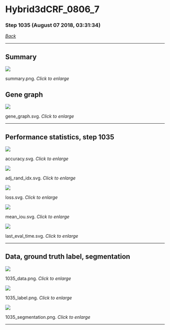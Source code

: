 # Hybrid3dCRF_0806_7

### Step 1035 (August 07 2018, 03:31:34)

[_Back_](..)

---

## Summary

<div class="images"><a href="media/summary.png"><img  src="media/summary.png" align="center"></a><p>summary.png. <i>Click to enlarge</i></p></div>

## Gene graph

<div class="images"><a href="media/gene_graph.svg"><img  src="media/gene_graph.svg" align="center"></a><p>gene_graph.svg. <i>Click to enlarge</i></p></div>

---

## Performance statistics, step 1035

<div class="images"><a href="media/accuracy.svg"><img class="mini" src="media/accuracy.svg" align="center"></a><p>accuracy.svg. <i>Click to enlarge</i></p></div>
<div class="images"><a href="media/adj_rand_idx.svg"><img class="mini" src="media/adj_rand_idx.svg" align="center"></a><p>adj_rand_idx.svg. <i>Click to enlarge</i></p></div>
<div class="images"><a href="media/loss.svg"><img class="mini" src="media/loss.svg" align="center"></a><p>loss.svg. <i>Click to enlarge</i></p></div>
<div class="images"><a href="media/mean_iou.svg"><img class="mini" src="media/mean_iou.svg" align="center"></a><p>mean_iou.svg. <i>Click to enlarge</i></p></div>
<div class="images"><a href="media/last_eval_time.svg"><img class="mini" src="media/last_eval_time.svg" align="center"></a><p>last_eval_time.svg. <i>Click to enlarge</i></p></div>

---

## Data, ground truth label, segmentation

<div class="images"><a href="media/1035_data.png"><img class="mini" src="media/1035_data.png" align="center"></a><p>1035_data.png. <i>Click to enlarge</i></p></div>
<div class="images"><a href="media/1035_label.png"><img class="mini" src="media/1035_label.png" align="center"></a><p>1035_label.png. <i>Click to enlarge</i></p></div>
<div class="images"><a href="media/1035_segmentation.png"><img class="mini" src="media/1035_segmentation.png" align="center"></a><p>1035_segmentation.png. <i>Click to enlarge</i></p></div>

---


